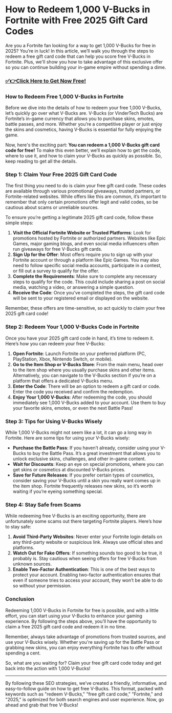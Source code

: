 # How to Redeem 1,000 V-Bucks in Fortnite with Free 2025 Gift Card Codes

Are you a Fortnite fan looking for a way to get 1,000 V-Bucks for free in 2025? You’re in luck! In this article, we’ll walk you through the steps to redeem a free gift card code that can help you score free V-Bucks in Fortnite. Plus, we'll show you how to take advantage of this exclusive offer so you can continue building your in-game empire without spending a dime.

### [✅👉Click Here to Get Now Free!](https://justfree.xyz/get/it/now/)

### How to Redeem Free 1,000 V-Bucks in Fortnite

Before we dive into the details of how to redeem your free 1,000 V-Bucks, let’s quickly go over what V-Bucks are. V-Bucks (or VinderTech Bucks) are Fortnite’s in-game currency that allows you to purchase skins, emotes, battle passes, and more. Whether you’re a competitive player or just enjoy the skins and cosmetics, having V-Bucks is essential for fully enjoying the game.

Now, here's the exciting part: **You can redeem a 1,000 V-Bucks gift card code for free!** To make this even better, we’ll explain how to get the code, where to use it, and how to claim your V-Bucks as quickly as possible. So, keep reading to get all the details.

### Step 1: Claim Your Free 2025 Gift Card Code

The first thing you need to do is claim your free gift card code. These codes are available through various promotional giveaways, trusted partners, or Fortnite-related websites. While offers like this are common, it’s important to remember that only certain promotions offer legit and valid codes, so be cautious about scams or unreliable sources.

To ensure you’re getting a legitimate 2025 gift card code, follow these simple steps:

1. **Visit the Official Fortnite Website or Trusted Platforms**: Look for promotions hosted by Fortnite or authorized partners. Websites like Epic Games, major gaming blogs, and even social media influencers often run giveaways for free V-Bucks gift cards.
2. **Sign Up for the Offer**: Most offers require you to sign up with your Fortnite account or through a platform like Epic Games. You may also need to follow specific social media accounts, participate in a contest, or fill out a survey to qualify for the offer.
3. **Complete the Requirements**: Make sure to complete any necessary steps to qualify for the code. This could include sharing a post on social media, watching a video, or answering a simple question.
4. **Receive the Code**: Once you’ve completed the steps, the gift card code will be sent to your registered email or displayed on the website.

Remember, these offers are time-sensitive, so act quickly to claim your free 2025 gift card code!

### Step 2: Redeem Your 1,000 V-Bucks Code in Fortnite

Once you have your 2025 gift card code in hand, it’s time to redeem it. Here’s how you can redeem your free V-Bucks:

1. **Open Fortnite**: Launch Fortnite on your preferred platform (PC, PlayStation, Xbox, Nintendo Switch, or mobile).
2. **Go to the Item Shop or V-Bucks Store**: From the main menu, head over to the item shop where you usually purchase skins and other items. Alternatively, you can navigate to the V-Bucks section if you’re on a platform that offers a dedicated V-Bucks menu.
3. **Enter the Code**: There will be an option to redeem a gift card or code. Enter the code you received and confirm the redemption.
4. **Enjoy Your 1,000 V-Bucks**: After redeeming the code, you should immediately see 1,000 V-Bucks added to your account. Use them to buy your favorite skins, emotes, or even the next Battle Pass!

### Step 3: Tips for Using V-Bucks Wisely

While 1,000 V-Bucks might not seem like a lot, it can go a long way in Fortnite. Here are some tips for using your V-Bucks wisely:

- **Purchase the Battle Pass**: If you haven’t already, consider using your V-Bucks to buy the Battle Pass. It’s a great investment that allows you to unlock exclusive skins, challenges, and other in-game content.
- **Wait for Discounts**: Keep an eye on special promotions, where you can get skins or cosmetics at discounted V-Bucks prices.
- **Save for Future Releases**: If you prefer certain types of cosmetics, consider saving your V-Bucks until a skin you really want comes up in the item shop. Fortnite frequently releases new skins, so it’s worth waiting if you’re eyeing something special.

### Step 4: Stay Safe from Scams

While redeeming free V-Bucks is an exciting opportunity, there are unfortunately some scams out there targeting Fortnite players. Here’s how to stay safe:

1. **Avoid Third-Party Websites**: Never enter your Fortnite login details on any third-party website or suspicious link. Always use official sites and platforms.
2. **Watch Out for Fake Offers**: If something sounds too good to be true, it probably is. Stay cautious when seeing offers for free V-Bucks from unknown sources.
3. **Enable Two-Factor Authentication**: This is one of the best ways to protect your account. Enabling two-factor authentication ensures that even if someone tries to access your account, they won’t be able to do so without your permission.

### Conclusion

Redeeming 1,000 V-Bucks in Fortnite for free is possible, and with a little effort, you can start using your V-Bucks to enhance your gaming experience. By following the steps above, you’ll have the opportunity to claim a free 2025 gift card code and redeem it in no time.

Remember, always take advantage of promotions from trusted sources, and use your V-Bucks wisely. Whether you're saving up for the Battle Pass or grabbing new skins, you can enjoy everything Fortnite has to offer without spending a cent. 

So, what are you waiting for? Claim your free gift card code today and get back into the action with 1,000 V-Bucks! 

---

By following these SEO strategies, we’ve created a friendly, informative, and easy-to-follow guide on how to get free V-Bucks. This format, packed with keywords such as "redeem V-Bucks," "free gift card code," "Fortnite," and "2025," is optimized for both search engines and user experience. Now, go ahead and grab that free V-Bucks!
